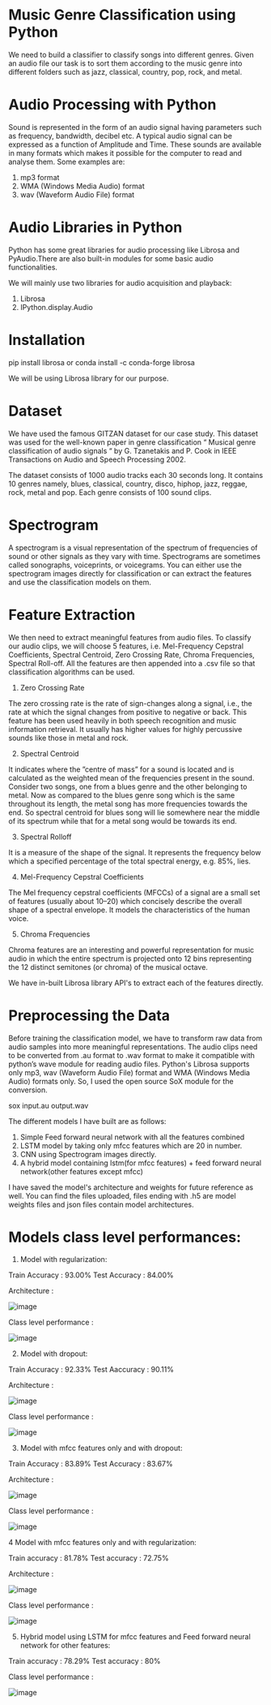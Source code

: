 # Music Genre Classification using Python

We need to build a classifier to classify songs into different genres. Given an audio file our task is to sort them according to the music genre into different folders such as jazz, classical, country, pop, rock, and metal.

# Audio Processing with Python
Sound is represented in the form of an audio signal having parameters such as frequency, bandwidth, decibel etc. A typical audio signal can be expressed as a function of Amplitude and Time.
These sounds are available in many formats which makes it possible for the computer to read and analyse them. Some examples are:

1. mp3 format
2. WMA (Windows Media Audio) format
3. wav (Waveform Audio File) format

# Audio Libraries in Python
Python has some great libraries for audio processing like Librosa and PyAudio.There are also built-in modules for some basic audio functionalities.

We will mainly use two libraries for audio acquisition and playback:

1. Librosa
2. IPython.display.Audio

# Installation

pip install librosa
or
conda install -c conda-forge librosa

We will be using Librosa library for our purpose.

# Dataset
We have used the famous GITZAN dataset for our case study. This dataset was used for the well-known paper in genre classification “ Musical genre classification of audio signals “ by G. Tzanetakis and P. Cook in IEEE Transactions on Audio and Speech Processing 2002.

The dataset consists of 1000 audio tracks each 30 seconds long. It contains 10 genres namely, blues, classical, country, disco, hiphop, jazz, reggae, rock, metal and pop. Each genre consists of 100 sound clips.

# Spectrogram
A spectrogram is a visual representation of the spectrum of frequencies of sound or other signals as they vary with time. Spectrograms are sometimes called sonographs, voiceprints, or voicegrams. You can either use the spectrogram images directly for classification or can extract the features and use the classification models on them.

# Feature Extraction
We then need to extract meaningful features from audio files. To classify our audio clips, we will choose 5 features, i.e. Mel-Frequency Cepstral Coefficients, Spectral Centroid, Zero Crossing Rate, Chroma Frequencies, Spectral Roll-off. All the features are then appended into a .csv file so that classification algorithms can be used.

1. Zero Crossing Rate

The zero crossing rate is the rate of sign-changes along a signal, i.e., the rate at which the signal changes from positive to negative or back. This feature has been used heavily in both speech recognition and music information retrieval. It usually has higher values for highly percussive sounds like those in metal and rock.

2. Spectral Centroid

It indicates where the ”centre of mass” for a sound is located and is calculated as the weighted mean of the frequencies present in the sound. Consider two songs, one from a blues genre and the other belonging to metal. Now as compared to the blues genre song which is the same throughout its length, the metal song has more frequencies towards the end. So spectral centroid for blues song will lie somewhere near the middle of its spectrum while that for a metal song would be towards its end.

3. Spectral Rolloff

It is a measure of the shape of the signal. It represents the frequency below which a specified percentage of the total spectral energy, e.g. 85%, lies.

4. Mel-Frequency Cepstral Coefficients

The Mel frequency cepstral coefficients (MFCCs) of a signal are a small set of features (usually about 10–20) which concisely describe the overall shape of a spectral envelope. It models the characteristics of the human voice.

5. Chroma Frequencies

Chroma features are an interesting and powerful representation for music audio in which the entire spectrum is projected onto 12 bins representing the 12 distinct semitones (or chroma) of the musical octave.

We have in-built Librosa library API's to extract each of the features directly.

# Preprocessing the Data
Before training the classification model, we have to transform raw data from audio samples into more meaningful representations. The audio clips need to be converted from .au format to .wav format to make it compatible with python’s wave module for reading audio files. Python's Librosa supports only mp3, wav (Waveform Audio File) format and WMA (Windows Media Audio) formats only. So, I used the open source SoX module for the conversion. 

sox input.au output.wav

The different models I have built are as follows:

1. Simple Feed forward neural network with all the features combined
2. LSTM model by taking only mfcc features which are 20 in number.
3. CNN using Spectrogram images directly.
4. A hybrid model containing lstm(for mfcc features) + feed forward neural network(other features except mfcc)

I have saved the model's architecture and weights for future reference as well. You can find the files uploaded, files ending with .h5 are model weights files and json files contain model architectures.


# Models class level performances:

1. Model with regularization:

Train Accuracy : 93.00%
Test Accuracy :  84.00%

Architecture :

![image](https://user-images.githubusercontent.com/31129705/57319702-d483b300-711a-11e9-9424-5a31a8aebd24.png)

Class level performance :

![image](https://user-images.githubusercontent.com/31129705/57319799-0c8af600-711b-11e9-9740-88da3ddb6529.png)
 

2. Model with dropout:

Train Accuracy : 92.33%
Test Aaccuracy : 90.11%

Architecture :

![image](https://user-images.githubusercontent.com/31129705/57320043-9dfa6800-711b-11e9-9d7c-4f2145f845f2.png)

Class level performance :

![image](https://user-images.githubusercontent.com/31129705/57320087-b9fe0980-711b-11e9-9fec-1d2bd440a105.png)


3. Model with mfcc features only and with dropout:

Train Accuracy : 83.89%
Test Accuracy :  83.67%

Architecture :

![image](https://user-images.githubusercontent.com/31129705/57320250-12350b80-711c-11e9-82ea-016f2acdfd37.png)

Class level performance :

![image](https://user-images.githubusercontent.com/31129705/57320288-2f69da00-711c-11e9-86b7-c25c4113350a.png)


4 Model with mfcc features only and with regularization:

Train accuracy : 81.78%
Test accuracy :  72.75%

Architecture :

![image](https://user-images.githubusercontent.com/31129705/57320399-722bb200-711c-11e9-9767-fc672592831e.png)

Class level performance :

![image](https://user-images.githubusercontent.com/31129705/57320473-a0a98d00-711c-11e9-90af-9eac44774b0f.png)


5. Hybrid model using LSTM for mfcc features and Feed forward neural network for other features:

Train accuracy : 78.29%
Test accuracy :  80%

Class level performance :

![image](https://user-images.githubusercontent.com/31129705/57320693-20cff280-711d-11e9-8978-d5d444d56ac4.png)




